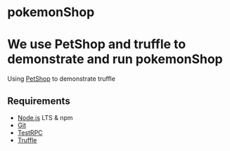 # pokemonShop

# We use PetShop and truffle to demonstrate and run pokemonShop
Using [PetShop](http://truffleframework.com/tutorials/pet-shop) to demonstrate truffle

## Requirements
* [Node.js](https://nodejs.org/en/) LTS & npm
* [Git](https://git-scm.com/)
* [TestRPC](https://github.com/ethereumjs/testrpc)
* [Truffle](http://truffleframework.com/)
